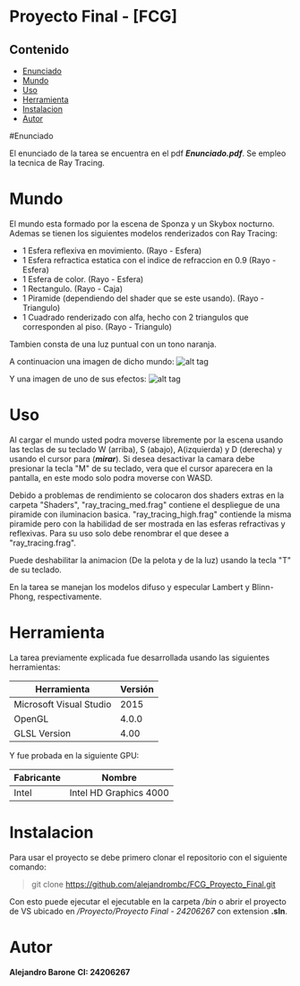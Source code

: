 # Proyecto Final - [FCG]


## Contenido

* [Enunciado](#enunciado)
* [Mundo](#mundo)
* [Uso](#uso)
* [Herramienta](#herramienta)
* [Instalacion](#instalacion)
* [Autor](#autor)


#Enunciado

El enunciado de la tarea se encuentra en el pdf **_Enunciado.pdf_**. Se empleo la tecnica de Ray Tracing.

# Mundo

El mundo esta formado por la escena de Sponza y un Skybox nocturno.
Ademas se tienen los siguientes modelos renderizados con Ray Tracing:
  - 1 Esfera reflexiva en movimiento. (Rayo - Esfera)
  - 1 Esfera refractica estatica con el indice de refraccion en 0.9 (Rayo - Esfera)
  - 1 Esfera de color. (Rayo - Esfera)
  - 1 Rectangulo. (Rayo - Caja)
  - 1 Piramide (dependiendo del shader que se este usando). (Rayo - Triangulo)
  - 1 Cuadrado renderizado con alfa, hecho con 2 triangulos que corresponden al piso. (Rayo - Triangulo)

Tambien consta de una luz puntual con un tono naranja. 


A continuacion una imagen de dicho mundo:
![alt tag](https://image.ibb.co/ebipd5/mundo.png)

Y una imagen de uno de sus efectos:
![alt tag](https://image.ibb.co/ftZ6Qk/efecto.png)

# Uso

Al cargar el mundo usted podra moverse libremente por la escena usando las teclas de su teclado W (arriba), S (abajo), A(izquierda) y D (derecha) y usando el cursor para (**_mirar_**). Si desea desactivar la camara debe presionar la tecla "M" de su teclado, vera que el cursor aparecera en la pantalla, en este modo solo podra moverse con WASD. 

Debido a problemas de rendimiento se colocaron dos shaders extras en la carpeta "Shaders", "ray_tracing_med.frag" contiene el despliegue de una piramide con iluminacion basica. "ray_tracing_high.frag" contiende la misma piramide pero con la habilidad de ser mostrada en las esferas refractivas y reflexivas. Para su uso solo debe renombrar el que desee a "ray_tracing.frag".

Puede deshabilitar la animacion (De la pelota y de la luz) usando la tecla "T" de su teclado.

En la tarea se manejan los modelos difuso y especular Lambert y Blinn-Phong, respectivamente. 

# Herramienta 

La tarea previamente explicada fue desarrollada usando las siguientes herramientas:

| Herramienta                         	 | Versión   													   |                            
|----------------------------------------|-----------------------------------------------------------------|
| Microsoft Visual Studio        	 	 | 2015      													   |
| OpenGL				        	 	 | 4.0.0      													   |
| GLSL Version				             | 4.00      													   |

Y fue probada en la siguiente GPU:


| Fabricante                         	 | Nombre   													   |                            
|----------------------------------------|-----------------------------------------------------------------|
| Intel     	 					     | Intel HD Graphics 4000      									   |



# Instalacion

Para usar el proyecto se debe primero clonar el repositorio con el siguiente comando:

> git clone https://github.com/alejandrombc/FCG_Proyecto_Final.git

Con esto puede ejecutar el ejecutable en la carpeta _/bin_ o abrir el proyecto de VS ubicado en _/Proyecto/Proyecto Final - 24206267_ con extension **.sln**.


# Autor

**Alejandro Barone**
**CI: 24206267**
